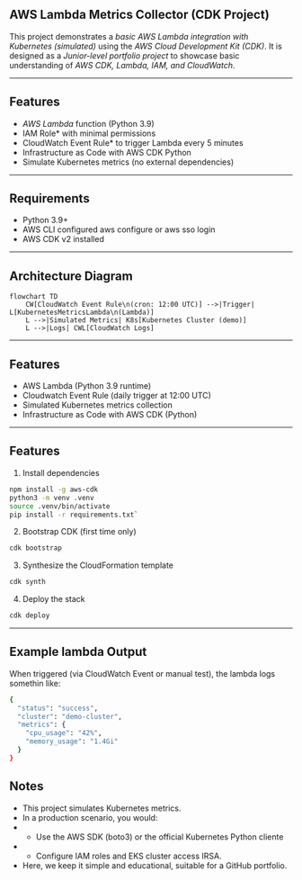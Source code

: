 ## AWS Lambda Metrics Collector (CDK Project)

This project demonstrates a *basic AWS Lambda integration with Kubernetes (simulated)* using the *AWS Cloud Development Kit (CDK)*.
It is designed as a *Junior-level portfolio project* to showcase basic understanding of *AWS CDK, Lambda, IAM, and CloudWatch*.

---

## Features

* *AWS Lambda* function (Python 3.9)  
* IAM Role* with minimal permissions  
* CloudWatch Event Rule* to trigger Lambda every 5 minutes  
* Infrastructure as Code with AWS CDK Python
* Simulate Kubernetes metrics (no external dependencies)

---

## Requirements

* Python 3.9+  
* AWS CLI configured aws configure or aws sso login
* AWS CDK v2 installed  
---
## Architecture Diagram

```mermaid
flowchart TD
    CW[CloudWatch Event Rule\n(cron: 12:00 UTC)] -->|Trigger| L[KubernetesMetricsLambda\n(Lambda)]
    L -->|Simulated Metrics| K8s[Kubernetes Cluster (demo)]
    L -->|Logs| CWL[CloudWatch Logs]
````
---
## Features

* AWS Lambda (Python 3.9 runtime)
* Cloudwatch Event Rule (daily trigger at 12:00 UTC)
* Simulated Kubernetes metrics collection
* Infrastructure as Code with AWS CDK (Python)
---

## Features

1. Install dependencies
 ```bash 
npm install -g aws-cdk
python3 -m venv .venv
source .venv/bin/activate
pip install -r requirements.txt`
```
2. Bootstrap CDK (first time only)
```bash 
cdk bootstrap
```
3. Synthesize the CloudFormation template
````bash
cdk synth
````
4. Deploy the stack
````bash
cdk deploy
````
---
## Example lambda Output

When triggered (via CloudWatch Event or manual test), the lambda logs somethin like:

````bash
{
  "status": "success",
  "cluster": "demo-cluster",
  "metrics": {
    "cpu_usage": "42%",
    "memory_usage": "1.4Gi"
  }
}
````
## Notes

* This project simulates Kubernetes metrics.
* In a production scenario, you would: 
* * Use the AWS SDK (boto3) or the official Kubernetes Python cliente
* * Configure IAM roles and EKS cluster access IRSA.
* Here, we keep it simple and educational, suitable for a GitHub portfolio.